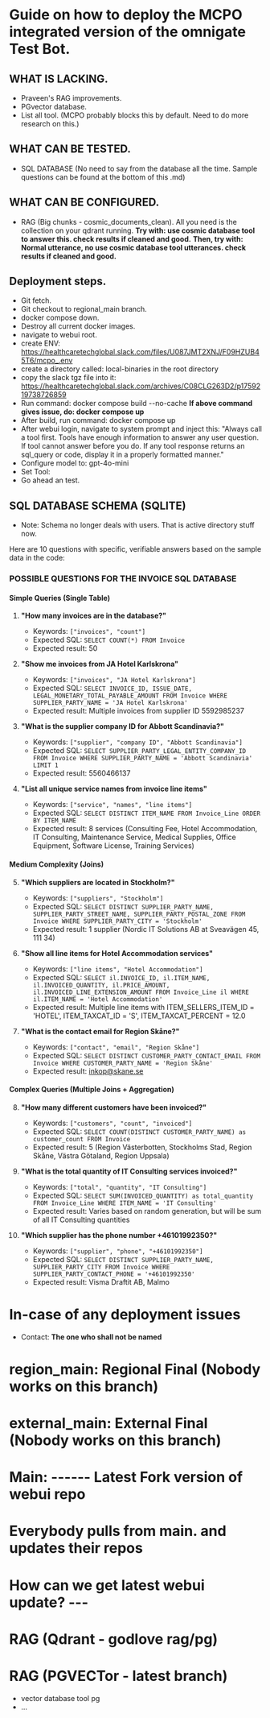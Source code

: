 # Guide on how to deploy the MCPO integrated version of the omnigate Test Bot.
## WHAT IS LACKING.
- Praveen's RAG improvements.
- PGvector database.
- List all tool. (MCPO probably blocks this by default. Need to do more research on this.)

## WHAT CAN BE TESTED.
- SQL DATABASE (No need to say from the database all the time. Sample questions can be found at the bottom of this .md)

## WHAT CAN BE CONFIGURED.
- RAG (Big chunks - cosmic_documents_clean). All you need is the collection on your qdrant running.
  **Try with: use cosmic database tool to answer this. check results if cleaned and good.**
  **Then, try with: Normal utterance, no use cosmic database tool utterances. check results if cleaned and good.**

## Deployment steps.
- Git fetch.
- Git checkout to regional_main branch.
- docker compose down.
- Destroy all current docker images.
- navigate to webui root.
- create ENV: https://healthcaretechglobal.slack.com/files/U087JMT2XNJ/F09HZUB45T6/mcpo_.env
- create a directory called: local-binaries in the root directory
- copy the slack tgz file into it: https://healthcaretechglobal.slack.com/archives/C08CLG263D2/p1759219738726859
- Run command: docker compose build --no-cache
  **If above command gives issue, do: docker compose up**
- After build, run command: docker compose up
- After webui login, navigate to system prompt and inject this: 
  "Always call a tool first. Tools have enough information to answer any user question. If tool cannot answer before you do. If any tool response returns an sql_query or code, display it in a properly formatted manner."
- Configure model to: gpt-4o-mini
- Set Tool:
- Go ahead an test.

## SQL DATABASE SCHEMA (SQLITE)
- Note: Schema no longer deals with users. That is active directory stuff now.

Here are 10 questions with specific, verifiable answers based on the sample data in the code:

### POSSIBLE QUESTIONS FOR THE INVOICE SQL DATABASE

#### Simple Queries (Single Table)

1. **"How many invoices are in the database?"**
   - Keywords: `["invoices", "count"]`
   - Expected SQL: `SELECT COUNT(*) FROM Invoice`
   - Expected result: 50

2. **"Show me invoices from JA Hotel Karlskrona"**
   - Keywords: `["invoices", "JA Hotel Karlskrona"]`
   - Expected SQL: `SELECT INVOICE_ID, ISSUE_DATE, LEGAL_MONETARY_TOTAL_PAYABLE_AMOUNT FROM Invoice WHERE SUPPLIER_PARTY_NAME = 'JA Hotel Karlskrona'`
   - Expected result: Multiple invoices from supplier ID 5592985237

3. **"What is the supplier company ID for Abbott Scandinavia?"**
   - Keywords: `["supplier", "company ID", "Abbott Scandinavia"]`
   - Expected SQL: `SELECT SUPPLIER_PARTY_LEGAL_ENTITY_COMPANY_ID FROM Invoice WHERE SUPPLIER_PARTY_NAME = 'Abbott Scandinavia' LIMIT 1`
   - Expected result: 5560466137

4. **"List all unique service names from invoice line items"**
   - Keywords: `["service", "names", "line items"]`
   - Expected SQL: `SELECT DISTINCT ITEM_NAME FROM Invoice_Line ORDER BY ITEM_NAME`
   - Expected result: 8 services (Consulting Fee, Hotel Accommodation, IT Consulting, Maintenance Service, Medical Supplies, Office Equipment, Software License, Training Services)

#### Medium Complexity (Joins)

5. **"Which suppliers are located in Stockholm?"**
   - Keywords: `["suppliers", "Stockholm"]`
   - Expected SQL: `SELECT DISTINCT SUPPLIER_PARTY_NAME, SUPPLIER_PARTY_STREET_NAME, SUPPLIER_PARTY_POSTAL_ZONE FROM Invoice WHERE SUPPLIER_PARTY_CITY = 'Stockholm'`
   - Expected result: 1 supplier (Nordic IT Solutions AB at Sveavägen 45, 111 34)

6. **"Show all line items for Hotel Accommodation services"**
   - Keywords: `["line items", "Hotel Accommodation"]`
   - Expected SQL: `SELECT il.INVOICE_ID, il.ITEM_NAME, il.INVOICED_QUANTITY, il.PRICE_AMOUNT, il.INVOICED_LINE_EXTENSION_AMOUNT FROM Invoice_Line il WHERE il.ITEM_NAME = 'Hotel Accommodation'`
   - Expected result: Multiple line items with ITEM_SELLERS_ITEM_ID = 'HOTEL', ITEM_TAXCAT_ID = 'S', ITEM_TAXCAT_PERCENT = 12.0

7. **"What is the contact email for Region Skåne?"**
   - Keywords: `["contact", "email", "Region Skåne"]`
   - Expected SQL: `SELECT DISTINCT CUSTOMER_PARTY_CONTACT_EMAIL FROM Invoice WHERE CUSTOMER_PARTY_NAME = 'Region Skåne'`
   - Expected result: inkop@skane.se

#### Complex Queries (Multiple Joins + Aggregation)

8. **"How many different customers have been invoiced?"**
   - Keywords: `["customers", "count", "invoiced"]`
   - Expected SQL: `SELECT COUNT(DISTINCT CUSTOMER_PARTY_NAME) as customer_count FROM Invoice`
   - Expected result: 5 (Region Västerbotten, Stockholms Stad, Region Skåne, Västra Götaland, Region Uppsala)

9. **"What is the total quantity of IT Consulting services invoiced?"**
   - Keywords: `["total", "quantity", "IT Consulting"]`
   - Expected SQL: `SELECT SUM(INVOICED_QUANTITY) as total_quantity FROM Invoice_Line WHERE ITEM_NAME = 'IT Consulting'`
   - Expected result: Varies based on random generation, but will be sum of all IT Consulting quantities

10. **"Which supplier has the phone number +46101992350?"**
    - Keywords: `["supplier", "phone", "+46101992350"]`
    - Expected SQL: `SELECT DISTINCT SUPPLIER_PARTY_NAME, SUPPLIER_PARTY_CITY FROM Invoice WHERE SUPPLIER_PARTY_CONTACT_PHONE = '+46101992350'`
    - Expected result: Visma Draftit AB, Malmo

# In-case of any deployment issues
- Contact: **The one who shall not be named**


# region_main: Regional Final (Nobody works on this branch)
# external_main: External Final (Nobody works on this branch)
# Main: ------ Latest Fork version of webui repo
# Everybody pulls from main. and updates their repos

# How can we get latest webui update? ---

# RAG (Qdrant - godlove rag/pg)
# RAG (PGVECTor - latest branch)
- vector database tool pg
- ...